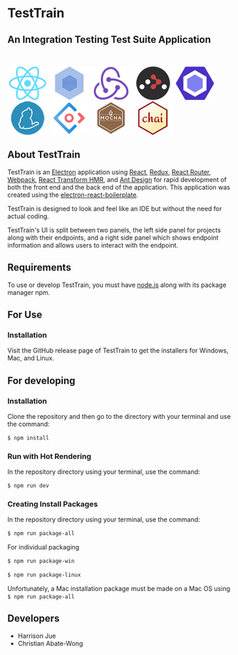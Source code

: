 # TestTrain
## An Integration Testing Test Suite Application
<br/>

[![React](/internals/img/react-padded-90.png)](https://facebook.github.io/react/)
[![Webpack](/internals/img/webpack-padded-90.png)](https://webpack.github.io/)
[![Redux](/internals/img/redux-padded-90.png)](http://redux.js.org/)
[![React Router](/internals/img/react-router-padded-90.png)](https://github.com/ReactTraining/react-router)
[![ESLint](/internals/img/eslint-padded-90.png)](http://eslint.org/)
[![Yarn](/internals/img/yarn-padded-90.png)](https://yarnpkg.com/)
[![Ant Design](/internals/img/antd-padded-90.png)](https://ant.design/)
[![Mocha](/internals/img/mocha-padded-90.png)](https://mochajs.org/)
[![Chai](/internals/img/chai-padded-90.png)](http://www.chaijs.com/)

## About TestTrain

TestTrain is an [Electron](http://electron.atom.io/) application using  [React](https://facebook.github.io/react/), [Redux](https://github.com/reactjs/redux), [React Router](https://github.com/reactjs/react-router), [Webpack](http://webpack.github.io/docs/), [React Transform HMR](https://github.com/gaearon/react-transform-hmr), and [Ant Design](https://ant.design/) for rapid development of both the front end and the back end of the application. This application was created using the [electron-react-boilerplate](https://github.com/chentsulin/electron-react-boilerplate).

TestTrain is designed to look and feel like an IDE but without the need for actual coding.

TestTrain's UI is split between two panels, the left side panel for projects along with their endpoints, and a right side panel which shows endpoint information and allows users to interact with the endpoint.

## Requirements

To use or develop TestTrain, you must have [node.js](https://nodejs.org/en/) along with its package manager npm.

## For Use

### Installation

Visit the GitHub release page of TestTrain to get the installers for Windows, Mac, and Linux.

## For developing

### Installation

Clone the repository and then go to the directory with your terminal and use the command:

```bash
$ npm install
```

### Run with Hot Rendering

In the repository directory using your terminal, use the command:

```bash
$ npm run dev
```

### Creating Install Packages

In the repository directory using your terminal, use the command:

```bash
$ npm run package-all
```

For individual packaging

```bash
$ npm run package-win
```

```bash
$ npm run package-linux
```

Unfortunately, a Mac installation package must be made on a Mac OS using `$ npm run package-all`

## Developers

- Harrison Jue
- Christian Abate-Wong
